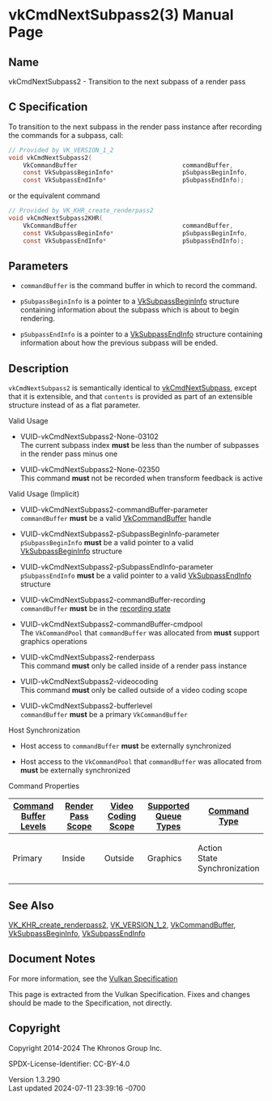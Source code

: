 # vkCmdNextSubpass2(3) Manual Page

## Name

vkCmdNextSubpass2 - Transition to the next subpass of a render pass



## <a href="#_c_specification" class="anchor"></a>C Specification

To transition to the next subpass in the render pass instance after
recording the commands for a subpass, call:

``` c
// Provided by VK_VERSION_1_2
void vkCmdNextSubpass2(
    VkCommandBuffer                             commandBuffer,
    const VkSubpassBeginInfo*                   pSubpassBeginInfo,
    const VkSubpassEndInfo*                     pSubpassEndInfo);
```

or the equivalent command

``` c
// Provided by VK_KHR_create_renderpass2
void vkCmdNextSubpass2KHR(
    VkCommandBuffer                             commandBuffer,
    const VkSubpassBeginInfo*                   pSubpassBeginInfo,
    const VkSubpassEndInfo*                     pSubpassEndInfo);
```

## <a href="#_parameters" class="anchor"></a>Parameters

- `commandBuffer` is the command buffer in which to record the command.

- `pSubpassBeginInfo` is a pointer to a
  [VkSubpassBeginInfo](https://registry.khronos.org/vulkan/specs/1.3-extensions/man/html/VkSubpassBeginInfo.html) structure containing
  information about the subpass which is about to begin rendering.

- `pSubpassEndInfo` is a pointer to a
  [VkSubpassEndInfo](https://registry.khronos.org/vulkan/specs/1.3-extensions/man/html/VkSubpassEndInfo.html) structure containing
  information about how the previous subpass will be ended.

## <a href="#_description" class="anchor"></a>Description

`vkCmdNextSubpass2` is semantically identical to
[vkCmdNextSubpass](https://registry.khronos.org/vulkan/specs/1.3-extensions/man/html/vkCmdNextSubpass.html), except that it is extensible,
and that `contents` is provided as part of an extensible structure
instead of as a flat parameter.

Valid Usage

- <a href="#VUID-vkCmdNextSubpass2-None-03102"
  id="VUID-vkCmdNextSubpass2-None-03102"></a>
  VUID-vkCmdNextSubpass2-None-03102  
  The current subpass index **must** be less than the number of
  subpasses in the render pass minus one

- <a href="#VUID-vkCmdNextSubpass2-None-02350"
  id="VUID-vkCmdNextSubpass2-None-02350"></a>
  VUID-vkCmdNextSubpass2-None-02350  
  This command **must** not be recorded when transform feedback is
  active

Valid Usage (Implicit)

- <a href="#VUID-vkCmdNextSubpass2-commandBuffer-parameter"
  id="VUID-vkCmdNextSubpass2-commandBuffer-parameter"></a>
  VUID-vkCmdNextSubpass2-commandBuffer-parameter  
  `commandBuffer` **must** be a valid
  [VkCommandBuffer](https://registry.khronos.org/vulkan/specs/1.3-extensions/man/html/VkCommandBuffer.html) handle

- <a href="#VUID-vkCmdNextSubpass2-pSubpassBeginInfo-parameter"
  id="VUID-vkCmdNextSubpass2-pSubpassBeginInfo-parameter"></a>
  VUID-vkCmdNextSubpass2-pSubpassBeginInfo-parameter  
  `pSubpassBeginInfo` **must** be a valid pointer to a valid
  [VkSubpassBeginInfo](https://registry.khronos.org/vulkan/specs/1.3-extensions/man/html/VkSubpassBeginInfo.html) structure

- <a href="#VUID-vkCmdNextSubpass2-pSubpassEndInfo-parameter"
  id="VUID-vkCmdNextSubpass2-pSubpassEndInfo-parameter"></a>
  VUID-vkCmdNextSubpass2-pSubpassEndInfo-parameter  
  `pSubpassEndInfo` **must** be a valid pointer to a valid
  [VkSubpassEndInfo](https://registry.khronos.org/vulkan/specs/1.3-extensions/man/html/VkSubpassEndInfo.html) structure

- <a href="#VUID-vkCmdNextSubpass2-commandBuffer-recording"
  id="VUID-vkCmdNextSubpass2-commandBuffer-recording"></a>
  VUID-vkCmdNextSubpass2-commandBuffer-recording  
  `commandBuffer` **must** be in the [recording
  state](#commandbuffers-lifecycle)

- <a href="#VUID-vkCmdNextSubpass2-commandBuffer-cmdpool"
  id="VUID-vkCmdNextSubpass2-commandBuffer-cmdpool"></a>
  VUID-vkCmdNextSubpass2-commandBuffer-cmdpool  
  The `VkCommandPool` that `commandBuffer` was allocated from **must**
  support graphics operations

- <a href="#VUID-vkCmdNextSubpass2-renderpass"
  id="VUID-vkCmdNextSubpass2-renderpass"></a>
  VUID-vkCmdNextSubpass2-renderpass  
  This command **must** only be called inside of a render pass instance

- <a href="#VUID-vkCmdNextSubpass2-videocoding"
  id="VUID-vkCmdNextSubpass2-videocoding"></a>
  VUID-vkCmdNextSubpass2-videocoding  
  This command **must** only be called outside of a video coding scope

- <a href="#VUID-vkCmdNextSubpass2-bufferlevel"
  id="VUID-vkCmdNextSubpass2-bufferlevel"></a>
  VUID-vkCmdNextSubpass2-bufferlevel  
  `commandBuffer` **must** be a primary `VkCommandBuffer`

Host Synchronization

- Host access to `commandBuffer` **must** be externally synchronized

- Host access to the `VkCommandPool` that `commandBuffer` was allocated
  from **must** be externally synchronized

Command Properties

<table class="tableblock frame-all grid-all stretch">
<colgroup>
<col style="width: 20%" />
<col style="width: 20%" />
<col style="width: 20%" />
<col style="width: 20%" />
<col style="width: 20%" />
</colgroup>
<thead>
<tr>
<th class="tableblock halign-left valign-top"><a
href="#VkCommandBufferLevel">Command Buffer Levels</a></th>
<th class="tableblock halign-left valign-top"><a
href="#vkCmdBeginRenderPass">Render Pass Scope</a></th>
<th class="tableblock halign-left valign-top"><a
href="#vkCmdBeginVideoCodingKHR">Video Coding Scope</a></th>
<th class="tableblock halign-left valign-top"><a
href="#VkQueueFlagBits">Supported Queue Types</a></th>
<th class="tableblock halign-left valign-top"><a
href="#fundamentals-queueoperation-command-types">Command Type</a></th>
</tr>
</thead>
<tbody>
<tr>
<td class="tableblock halign-left valign-top"><p>Primary</p></td>
<td class="tableblock halign-left valign-top"><p>Inside</p></td>
<td class="tableblock halign-left valign-top"><p>Outside</p></td>
<td class="tableblock halign-left valign-top"><p>Graphics</p></td>
<td class="tableblock halign-left valign-top"><p>Action<br />
State<br />
Synchronization</p></td>
</tr>
</tbody>
</table>

## <a href="#_see_also" class="anchor"></a>See Also

[VK_KHR_create_renderpass2](https://registry.khronos.org/vulkan/specs/1.3-extensions/man/html/VK_KHR_create_renderpass2.html),
[VK_VERSION_1_2](https://registry.khronos.org/vulkan/specs/1.3-extensions/man/html/VK_VERSION_1_2.html),
[VkCommandBuffer](https://registry.khronos.org/vulkan/specs/1.3-extensions/man/html/VkCommandBuffer.html),
[VkSubpassBeginInfo](https://registry.khronos.org/vulkan/specs/1.3-extensions/man/html/VkSubpassBeginInfo.html),
[VkSubpassEndInfo](https://registry.khronos.org/vulkan/specs/1.3-extensions/man/html/VkSubpassEndInfo.html)

## <a href="#_document_notes" class="anchor"></a>Document Notes

For more information, see the <a
href="https://registry.khronos.org/vulkan/specs/1.3-extensions/html/vkspec.html#vkCmdNextSubpass2"
target="_blank" rel="noopener">Vulkan Specification</a>

This page is extracted from the Vulkan Specification. Fixes and changes
should be made to the Specification, not directly.

## <a href="#_copyright" class="anchor"></a>Copyright

Copyright 2014-2024 The Khronos Group Inc.

SPDX-License-Identifier: CC-BY-4.0

Version 1.3.290  
Last updated 2024-07-11 23:39:16 -0700
